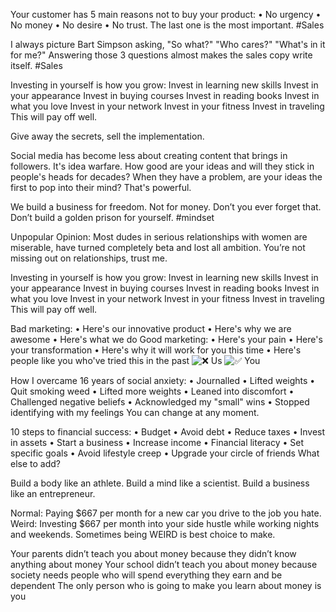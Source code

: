 Your customer has 5 main reasons not to buy your product: • No urgency • No money • No desire • No trust. The last one is the most important. #Sales

I always picture Bart Simpson asking, "So what?" "Who cares?" "What's in it for me?" Answering those 3 questions almost makes the sales copy write itself. #Sales

Investing in yourself is how you grow: Invest in learning new skills Invest in your appearance Invest in buying courses Invest in reading books Invest in what you love Invest in your network Invest in your fitness Invest in traveling This will pay off well.

Give away the secrets, sell the implementation.

Social media has become less about creating content that brings in followers. It's idea warfare. How good are your ideas and will they stick in people's heads for decades? When they have a problem, are your ideas the first to pop into their mind? That's powerful.

We build a business for freedom. Not for money. Don’t you ever forget that. Don’t build a golden prison for yourself.
#mindset

Unpopular Opinion: Most dudes in serious relationships with women are miserable, have turned completely beta and lost all ambition. You’re not missing out on relationships, trust me.

Investing in yourself is how you grow: Invest in learning new skills Invest in your appearance Invest in buying courses Invest in reading books Invest in what you love Invest in your network Invest in your fitness Invest in traveling This will pay off well.

Bad marketing: • Here's our innovative product • Here's why we are awesome • Here's what we do Good marketing: • Here's your pain • Here's your transformation • Here's why it will work for you this time • Here's people like you who've tried this in the past ![❌](https://abs-0.twimg.com/emoji/v2/svg/274c.svg "Marca de cruz") Us ![✅](https://abs-0.twimg.com/emoji/v2/svg/2705.svg "Marca de seleção branca espessa") You


How I overcame 16 years of social anxiety: • Journalled • Lifted weights • Quit smoking weed • Lifted more weights • Leaned into discomfort • Challenged negative beliefs • Acknowledged my "small" wins • Stopped identifying with my feelings You can change at any moment.

10 steps to financial success: • Budget • Avoid debt • Reduce taxes • Invest in assets • Start a business • Increase income • Financial literacy • Set specific goals • Avoid lifestyle creep • Upgrade your circle of friends What else to add?

Build a body like an athlete. Build a mind like a scientist. Build a business like an entrepreneur.

Normal: Paying $667 per month for a new car you drive to the job you hate. 
Weird: Investing $667 per month into your side hustle while working nights and weekends. Sometimes being WEIRD is best choice to make.

Your parents didn’t teach you about money because they didn’t know anything about money Your school didn’t teach you about money because society needs people who will spend everything they earn and be dependent The only person who is going to make you learn about money is you
